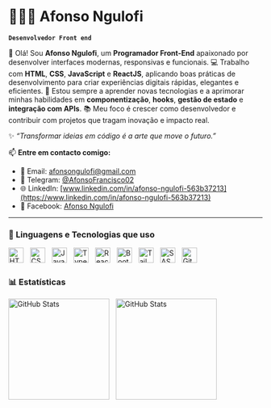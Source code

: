 # 👩🏻‍💻 Afonso Ngulofi

**`Desenvolvedor Front end`**

👋 Olá! Sou **Afonso Ngulofi**, um **Programador Front-End** apaixonado por desenvolver interfaces modernas, responsivas e funcionais.
💻 Trabalho com **HTML**, **CSS**, **JavaScript** e **ReactJS**, aplicando boas práticas de desenvolvimento para criar experiências digitais rápidas, elegantes e eficientes.
🚀 Estou sempre a aprender novas tecnologias e a aprimorar minhas habilidades em **componentização**, **hooks**, **gestão de estado** e **integração com APIs**.
📚 Meu foco é crescer como desenvolvedor e contribuir com projetos que tragam inovação e impacto real.

✨ *“Transformar ideias em código é a arte que move o futuro.”*

📫 **Entre em contacto comigo:**

* 📧 Email: [afonsongulofi@gmail.com](mailto:afonsongulofi@gmail.com)
* 💬 Telegram: [@AfonsoFrancisco02](https://t.me/AfonsoFrancisco02)
* 🌐 LinkedIn: [www.linkedin.com/in/afonso-ngulofi-563b37213](https://www.linkedin.com/in/afonso-ngulofi-563b37213)
* 📘 Facebook: [Afonso Ngulofi](https://www.facebook.com/AfonsoNgulofi)


---

### 🤖 Linguagens e Tecnologias que uso

<img 
    align="left" 
    alt="HTML"
    title="HTML" 
    width="30px" 
    style="padding-right: 10px;" 
    src="https://cdn.jsdelivr.net/gh/devicons/devicon@latest/icons/html5/html5-original.svg" 
/>
<img 
    align="left" 
    alt="CSS" 
    title="CSS"
    width="30px" 
    style="padding-right: 10px;" 
    src="https://cdn.jsdelivr.net/gh/devicons/devicon@latest/icons/css3/css3-original.svg" 
/>
<img 
    align="left" 
    alt="JavaScript" 
    title="JavaScript"
    width="30px" 
    style="padding-right: 10px;" 
    src="https://cdn.jsdelivr.net/gh/devicons/devicon@latest/icons/javascript/javascript-original.svg" 
/>
<img 
    align="left" 
    alt="TypeScript"
    title="TypeScript" 
    width="30px" 
    style="padding-right: 10px;" 
    src="https://cdn.jsdelivr.net/gh/devicons/devicon@latest/icons/typescript/typescript-original.svg" 
/>
<img 
    align="left" 
    alt="React"
    title="React" 
    width="30px" 
    style="padding-right: 10px;" 
    src="https://cdn.jsdelivr.net/gh/devicons/devicon@latest/icons/react/react-original.svg" 
/>

<img 
    align="left" 
    alt="Bootstrap"
    title="Bootstrap" 
    width="30px" 
    style="padding-right: 10px;" 
    src="https://cdn.jsdelivr.net/gh/devicons/devicon@latest/icons/bootstrap/bootstrap-original.svg" 
/>
<img 
    align="left" 
    alt="Tailwind" 
    title="Tailwind"
    width="30px" 
    style="padding-right: 10px;" 
    src="https://cdn.jsdelivr.net/gh/devicons/devicon@latest/icons/tailwindcss/tailwindcss-original.svg" 
/>
<img 
    align="left" 
    alt="SASS" 
    title="SASS"
    width="30px" 
    style="padding-right: 10px;" 
    src="https://cdn.jsdelivr.net/gh/devicons/devicon@latest/icons/sass/sass-original.svg" 
/>

<img 
    align="left" 
    alt="Git" 
    title="Git"
    width="30px" 
    style="padding-right: 10px;" 
    src="https://cdn.jsdelivr.net/gh/devicons/devicon@latest/icons/git/git-original.svg" 
/>
<br/>
<br/>
### 📊 Estatísticas

<p>
  <img 
    align="left" 
    alt="GitHub Stats" 
    height="200" 
    style="padding-right: 10px;" 
    src="https://github-readme-stats.vercel.app/api?username=Afonsongulofi&show_icons=true&theme=tokyonight&include_all_commits=true&locale=pt-br" 
  />

<img 
      align="left" 
      alt="GitHub Stats" 
      height="200" 
      src="https://github-readme-stats.vercel.app/api/top-langs/?username=Afonsongulofi&theme=tokyonight&layout=compact&custom_title=Tecnologias&langs_count=9" 
  />

</p>
